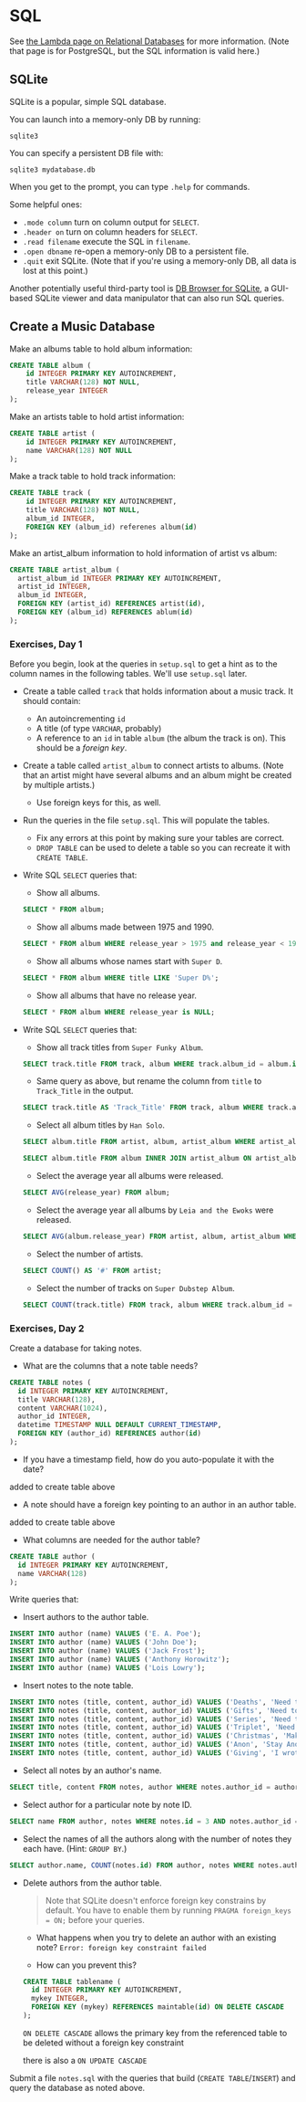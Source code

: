 # SQL

See [the Lambda page on Relational
Databases](https://github.com/LambdaSchool/Relational-Databases) for more
information. (Note that page is for PostgreSQL, but the SQL information is valid
here.)

## SQLite

SQLite is a popular, simple SQL database.

You can launch into a memory-only DB by running:

```
sqlite3
```

You can specify a persistent DB file with:

```
sqlite3 mydatabase.db
```

When you get to the prompt, you can type `.help` for commands.

Some helpful ones:

* `.mode column` turn on column output for `SELECT`.
* `.header on` turn on column headers for `SELECT`.
* `.read filename` execute the SQL in `filename`.
* `.open dbname` re-open a memory-only DB to a persistent file.
* `.quit` exit SQLite. (Note that if you're using a memory-only DB, all
  data is lost at this point.)

Another potentially useful third-party tool is [DB Browser for
SQLite](https://sqlitebrowser.org/), a GUI-based SQLite viewer and data
manipulator that can also run SQL queries.


## Create a Music Database

Make an albums table to hold album information:

```sql
CREATE TABLE album (
    id INTEGER PRIMARY KEY AUTOINCREMENT,
    title VARCHAR(128) NOT NULL,
    release_year INTEGER
);
```

Make an artists table to hold artist information:

```sql
CREATE TABLE artist (
    id INTEGER PRIMARY KEY AUTOINCREMENT,
    name VARCHAR(128) NOT NULL
);
```

Make a track table to hold track information:

```sql
CREATE TABLE track (
    id INTEGER PRIMARY KEY AUTOINCREMENT,
    title VARCHAR(128) NOT NULL,
    album_id INTEGER,
    FOREIGN KEY (album_id) referenes album(id)
);
```

Make an artist_album information to hold information of artist vs album:

```sql
CREATE TABLE artist_album (
  artist_album_id INTEGER PRIMARY KEY AUTOINCREMENT,
  artist_id INTEGER,
  album_id INTEGER,
  FOREIGN KEY (artist_id) REFERENCES artist(id),
  FOREIGN KEY (album_id) REFERENCES ablum(id)
);
```

### Exercises, Day 1

Before you begin, look at the queries in `setup.sql` to get a hint as to the
column names in the following tables. We'll use `setup.sql` later.

* Create a table called `track` that holds information about a music track. It should contain:
  * An autoincrementing `id`
  * A title (of type `VARCHAR`, probably)
  * A reference to an `id` in table `album` (the album the track is on). This
    should be a _foreign key_.

* Create a table called `artist_album` to connect artists to albums. (Note that
  an artist might have several albums and an album might be created by multiple
  artists.)
  * Use foreign keys for this, as well.
 
* Run the queries in the file `setup.sql`. This will populate the tables.
  * Fix any errors at this point by making sure your tables are correct.
  * `DROP TABLE` can be used to delete a table so you can recreate it with
    `CREATE TABLE`.

* Write SQL `SELECT` queries that:
  * Show all albums.  

  ```sql
  SELECT * FROM album;
  ```

  * Show all albums made between 1975 and 1990. 

  ```sql
  SELECT * FROM album WHERE release_year > 1975 and release_year < 1990;
  ```

  * Show all albums whose names start with `Super D`. 

  ```sql
  SELECT * FROM album WHERE title LIKE 'Super D%';
  ```
  
  * Show all albums that have no release year. 

  ```sql
  SELECT * FROM album WHERE release_year is NULL;
  ```

* Write SQL `SELECT` queries that:
  * Show all track titles from `Super Funky Album`. 

  ```sql
  SELECT track.title FROM track, album WHERE track.album_id = album.id  AND album.title LIKE 'Super Funky Album';
  ```
  * Same query as above, but rename the column from `title` to `Track_Title` in
    the output. 

  ```sql
  SELECT track.title AS 'Track_Title' FROM track, album WHERE track.album_id = album.id AND album.title LIKE 'Super Funky Album';
  ```

  * Select all album titles by `Han Solo`. 

  ```sql
  SELECT album.title FROM artist, album, artist_album WHERE artist_album.artist_id = artist.id AND artist_album.album_id = album.id AND artist.name = 'Han Solo';
  ```

  ```sql
  SELECT album.title FROM album INNER JOIN artist_album ON artist_album.album_id = album.id INNER JOIN artist ON artist.id = artist_album.artist_id AND artist.name = 'Han Solo';
  ```

  * Select the average year all albums were released. 

  ```sql
  SELECT AVG(release_year) FROM album;
  ```

  * Select the average year all albums by `Leia and the Ewoks` were released. 

  ```sql
  SELECT AVG(album.release_year) FROM artist, album, artist_album WHERE artist_album.artist_id = artist.id AND artist_album.album_id = album.id AND artist.name = 'Leia and the Ewoks';
  ```

  * Select the number of artists. 

  ```sql
  SELECT COUNT() AS '#' FROM artist;
  ```

  * Select the number of tracks on `Super Dubstep Album`.

  ```sql
  SELECT COUNT(track.title) FROM track, album WHERE track.album_id = album.id AND album.title = 'Super Dubstep Album';
  ```

### Exercises, Day 2

Create a database for taking notes.

* What are the columns that a note table needs?

```sql
CREATE TABLE notes (
  id INTEGER PRIMARY KEY AUTOINCREMENT,
  title VARCHAR(128),
  content VARCHAR(1024),
  author_id INTEGER,
  datetime TIMESTAMP NULL DEFAULT CURRENT_TIMESTAMP,
  FOREIGN KEY (author_id) REFERENCES author(id)
);
```

* If you have a timestamp field, how do you auto-populate it with the date? 

added to create table above

* A note should have a foreign key pointing to an author in an author table.

added to create table above

* What columns are needed for the author table?

```sql
CREATE TABLE author (
  id INTEGER PRIMARY KEY AUTOINCREMENT,
  name VARCHAR(128)
);
```

Write queries that:

* Insert authors to the author table.

```sql
INSERT INTO author (name) VALUES ('E. A. Poe');
INSERT INTO author (name) VALUES ('John Doe');
INSERT INTO author (name) VALUES ('Jack Frost');
INSERT INTO author (name) VALUES ('Anthony Horowitz');
INSERT INTO author (name) VALUES ('Lois Lowry');
```

* Insert notes to the note table.

```sql
INSERT INTO notes (title, content, author_id) VALUES ('Deaths', 'Need to write more depressing books', 1);
INSERT INTO notes (title, content, author_id) VALUES ('Gifts', 'Need to give kids more gifts', 3);
INSERT INTO notes (title, content, author_id) VALUES ('Series', 'Need to finish Alan Walker series', 4);
INSERT INTO notes (title, content, author_id) VALUES ('Triplet', 'Need to hardback my triplet series', 5);
INSERT INTO notes (title, content, author_id) VALUES ('Christmas', 'Make it Snow', 3);
INSERT INTO notes (title, content, author_id) VALUES ('Anon', 'Stay Anonymous', 2);
INSERT INTO notes (title, content, author_id) VALUES ('Giving', 'I wrote The Giver', 5);
```

* Select all notes by an author's name.

```sql
SELECT title, content FROM notes, author WHERE notes.author_id = author.id AND author.name = 'Jack Frost';
```

* Select author for a particular note by note ID.

```sql
SELECT name FROM author, notes WHERE notes.id = 3 AND notes.author_id = author.id;
```

* Select the names of all the authors along with the number of notes they each have. (Hint: `GROUP BY`.)

```sql
SELECT author.name, COUNT(notes.id) FROM author, notes WHERE notes.author_id = author.id GROUP BY author.name;
```

* Delete authors from the author table.
  > Note that SQLite doesn't enforce foreign key constrains by default. You have
  > to enable them by running `PRAGMA foreign_keys = ON;` before your queries.
  
  * What happens when you try to delete an author with an existing note?
    `Error: foreign key constraint failed`

  * How can you prevent this?
  ```sql
  CREATE TABLE tablename (
    id INTEGER PRIMARY KEY AUTOINCREMENT,
    mykey INTEGER,
    FOREIGN KEY (mykey) REFERENCES maintable(id) ON DELETE CASCADE
  );
  ```
  `ON DELETE CASCADE` allows the primary key from the referenced table to be deleted without a foreign key constraint

  there is also a `ON UPDATE CASCADE`

Submit a file `notes.sql` with the queries that build (`CREATE TABLE`/`INSERT`)
and query the database as noted above.